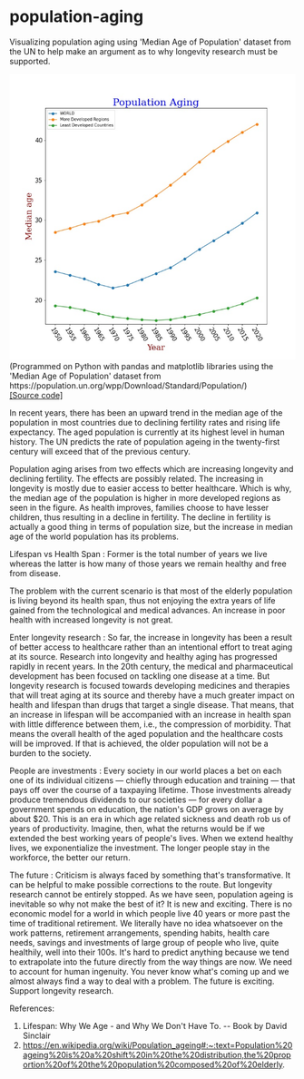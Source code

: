 # population-aging
Visualizing population aging using 'Median Age of Population' dataset from the UN to help make an argument as to why longevity research must be supported.

<img src="population_aging.jpg">
(Programmed on Python with pandas and matplotlib libraries using the 'Median Age of Population' dataset from https://population.un.org/wpp/Download/Standard/Population/)
<br>
<a href="population_aging.ipynb">[Source code]</a>

In recent years, there has been an upward trend in the median age of the population in most countries due to declining fertility rates and rising life expectancy. 
The aged population is currently at its highest level in human history. The UN predicts the rate of population ageing in the twenty-first century will exceed that of the 
previous century.

Population aging arises from two effects which are increasing longevity and declining fertility. The effects are possibly related. The increasing in longevity is mostly due to 
easier access to better healthcare. Which is why, the median age of the population is higher in more developed regions as seen in the figure. As health improves, families choose 
to have lesser children, thus resulting in a decline in fertility. The decline in fertility is actually a good thing in terms of population size, but the increase in median age 
of the world population has its problems.

Lifespan vs Health Span : Former is the total number of years we live whereas the latter is how many of those years we remain healthy and free from disease.

The problem with the current scenario is that most of the elderly population is living beyond its health span, thus not enjoying the extra years of life gained from the 
technological and medical advances. An increase in poor health with increased longevity is not great.

Enter longevity research : So far, the increase in longevity has been a result of better access to healthcare rather than an intentional effort to treat aging at its source. 
Research into longevity and healthy aging has progressed rapidly in recent years. In the 20th century, the medical and pharmaceutical development has been focused on tackling 
one disease at a time. But longevity research is focused towards developing medicines and therapies that will treat aging at its source and thereby have a much greater impact on 
health and lifespan than drugs that target a single disease. That means, that an increase in lifespan will be accompanied with an increase in health span with little difference 
between them, i.e., the compression of morbidity. That means the overall health of the aged population and the healthcare costs will be improved. If that is achieved, the older 
population will not be a burden to the society.

People are investments : Every society in our world places a bet on each one of its individual citizens — chiefly through education and training — that pays off over the 
course of a taxpaying lifetime. Those investments already produce tremendous dividends to our societies — for every dollar a government spends on education, the nation's GDP 
grows on average by about $20. This is an era in which age related sickness and death rob us of years of productivity. Imagine, then, what the returns would be if we extended 
the best working years of people's lives. When we extend healthy lives, we exponentialize the investment. The longer people stay in the workforce, the better our return.

The future : Criticism is always faced by something that's transformative. It can be helpful to make possible corrections to the route. But longevity research cannot be 
entirely stopped. As we have seen, population ageing is inevitable so why not make the best of it? It is new and exciting. There is no economic model for a world in which 
people live 40 years or more past the time of traditional retirement. We literally have no idea whatsoever on the work patterns, retirement arrangements, spending habits, 
health care needs, savings and investments of large group of people who live, quite healthily, well into their 100s. It's hard to predict anything because we tend to 
extrapolate into the future directly from the way things are now. We need to account for human ingenuity. You never know what's coming up and we almost always find a way to 
deal with a problem. The future is exciting. Support longevity research.

References:
1. Lifespan: Why We Age - and Why We Don't Have To. -- Book by David Sinclair
2. https://en.wikipedia.org/wiki/Population_ageing#:~:text=Population%20ageing%20is%20a%20shift%20in%20the%20distribution,the%20proportion%20of%20the%20population%20composed%20of%20elderly.
